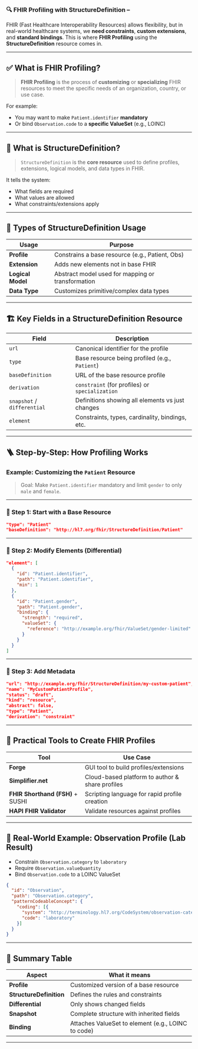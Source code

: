 ### 🔍 **FHIR Profiling with StructureDefinition –**

FHIR (Fast Healthcare Interoperability Resources) allows flexibility, but in real-world healthcare systems, we **need constraints**, **custom extensions**, and **standard bindings**. This is where **FHIR Profiling** using the **StructureDefinition** resource comes in.

---

## ✅ What is FHIR Profiling?

> **FHIR Profiling** is the process of **customizing** or **specializing** FHIR resources to meet the specific needs of an organization, country, or use case.

For example:

* You may want to make `Patient.identifier` **mandatory**
* Or bind `Observation.code` to a **specific ValueSet** (e.g., LOINC)

---

## 🔧 What is StructureDefinition?

> `StructureDefinition` is the **core resource** used to define profiles, extensions, logical models, and data types in FHIR.

It tells the system:

* What fields are required
* What values are allowed
* What constraints/extensions apply

---

## 🧩 Types of StructureDefinition Usage

| **Usage**         | **Purpose**                                       |
| ----------------- | ------------------------------------------------- |
| **Profile**       | Constrains a base resource (e.g., Patient, Obs)   |
| **Extension**     | Adds new elements not in base FHIR                |
| **Logical Model** | Abstract model used for mapping or transformation |
| **Data Type**     | Customizes primitive/complex data types           |

---

## 🏗️ Key Fields in a StructureDefinition Resource

| **Field**                   | **Description**                                  |
| --------------------------- | ------------------------------------------------ |
| `url`                       | Canonical identifier for the profile             |
| `type`                      | Base resource being profiled (e.g., `Patient`)   |
| `baseDefinition`            | URL of the base resource profile                 |
| `derivation`                | `constraint` (for profiles) or `specialization`  |
| `snapshot` / `differential` | Definitions showing all elements vs just changes |
| `element`                   | Constraints, types, cardinality, bindings, etc.  |

---

## 🪜 Step-by-Step: How Profiling Works

### Example: Customizing the `Patient` Resource

> Goal: Make `Patient.identifier` mandatory and limit `gender` to only `male` and `female`.

---

### 🔹 Step 1: Start with a Base Resource

```json
"type": "Patient"
"baseDefinition": "http://hl7.org/fhir/StructureDefinition/Patient"
```

---

### 🔹 Step 2: Modify Elements (Differential)

```json
"element": [
  {
    "id": "Patient.identifier",
    "path": "Patient.identifier",
    "min": 1
  },
  {
    "id": "Patient.gender",
    "path": "Patient.gender",
    "binding": {
      "strength": "required",
      "valueSet": {
        "reference": "http://example.org/fhir/ValueSet/gender-limited"
      }
    }
  }
]
```

---

### 🔹 Step 3: Add Metadata

```json
"url": "http://example.org/fhir/StructureDefinition/my-custom-patient",
"name": "MyCustomPatientProfile",
"status": "draft",
"kind": "resource",
"abstract": false,
"type": "Patient",
"derivation": "constraint"
```

---

## 🎯 Practical Tools to Create FHIR Profiles

| **Tool**                         | **Use Case**                                    |
| -------------------------------- | ----------------------------------------------- |
| **Forge**                        | GUI tool to build profiles/extensions           |
| **Simplifier.net**               | Cloud-based platform to author & share profiles |
| **FHIR Shorthand (FSH)** + SUSHI | Scripting language for rapid profile creation   |
| **HAPI FHIR Validator**          | Validate resources against profiles             |

---

## 📎 Real-World Example: Observation Profile (Lab Result)

* Constrain `Observation.category` to `laboratory`
* Require `Observation.valueQuantity`
* Bind `Observation.code` to a LOINC ValueSet

```json
{
  "id": "Observation",
  "path": "Observation.category",
  "patternCodeableConcept": {
    "coding": [{
      "system": "http://terminology.hl7.org/CodeSystem/observation-category",
      "code": "laboratory"
    }]
  }
}
```

---

## 📘 Summary Table

| **Aspect**              | **What it means**                                  |
| ----------------------- | -------------------------------------------------- |
| **Profile**             | Customized version of a base resource              |
| **StructureDefinition** | Defines the rules and constraints                  |
| **Differential**        | Only shows changed fields                          |
| **Snapshot**            | Complete structure with inherited fields           |
| **Binding**             | Attaches ValueSet to element (e.g., LOINC to code) |

---


